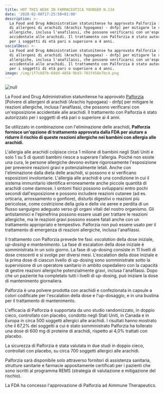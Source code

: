 ```yaml
---
title: HOT THIS WEEK IN FARMACEUTICA YOUNGER N.134
date: '2020-02-08T17:25:58+01:00'
description: >-
  La Food and Drug Administration statunitense ha approvato Palforzia [Polvere
  di allergeni di arachidi (Arachis hypogaea) - dnfp] per mitigare le reazioni
  allergiche, inclusa l'anafilassi, che possono verificarsi con un'esposizione
  accidentale alle arachidi. Il trattamento con Palforzia è stato autorizzato
  per i soggetti di età pari o superiore a 4 anni. 
socialDesc: >-
  La Food and Drug Administration statunitense ha approvato Palforzia [Polvere
  di allergeni di arachidi (Arachis hypogaea) - dnfp] per mitigare le reazioni
  allergiche, inclusa l'anafilassi, che possono verificarsi con un'esposizione
  accidentale alle arachidi. Il trattamento con Palforzia è stato autorizzato
  per i soggetti di età pari o superiore a 4 anni. 
image: /img/1f7cb87b-68dd-4858-9bd3-701f458e7bc4.png
---
```

![null](/img/1f7cb87b-68dd-4858-9bd3-701f458e7bc4.png)

La Food and Drug Administration statunitense ha approvato [Palforzia](https://www.fda.gov/news-events/press-announcements/fda-approves-first-drug-treatment-peanut-allergy-children) \[Polvere di allergeni di arachidi (Arachis hypogaea) - dnfp] per mitigare le reazioni allergiche, inclusa l'anafilassi, che possono verificarsi con un'esposizione accidentale alle arachidi. Il trattamento con Palforzia è stato autorizzato per i soggetti di età pari o superiore ai 4 anni. 

Se utilizzato in combinazione con l'eliminazione delle arachidi, **Palforzia fornisce un'opzione di trattamento approvata dalla FDA per aiutare a ridurre il rischio di queste reazioni allergiche nei bambini con allergia alle arachidi.**

L'allergia alle arachidi colpisce circa 1 milione di bambini negli Stati Uniti e solo 1 su 5 di questi bambini riesce a superare l'allergia. Poiché non esiste una cura, le persone allergiche devono evitare rigorosamente l'esposizione per prevenire reazioni gravi e potenzialmente letali. Anche con l'eliminazione dalla dieta delle arachidi, si possono e si verificano esposizioni involontarie. L'allergia alle arachidi è una condizione in cui il sistema immunitario identifica erroneamente anche piccole quantità di arachidi come dannose. I sintomi fisici possono svilupparsi entro pochi secondi dall'esposizione e possono includere reazioni cutanee (ad es. orticaria, arrossamento o gonfiore), disturbi digestivi o reazioni più pericolose, come costrizione della gola e delle vie aeree e perdita di un flusso sanguigno adeguato verso gli organi vitali del nostro organismo. Gli antistaminici e l'epinefrina possono essere usati per trattare le reazioni allergiche, ma le reazioni gravi possono essere fatali anche con un trattamento appropriato e tempestivo. Palforzia non può essere usato per il trattamento di emergenza di reazioni allergiche, inclusa l'anafilassi. 

Il trattamento con Palforzia prevede tre fasi: _escalation_ della dose iniziale, _up-dosing_ e _mantenimento_. La fase di escalation della dose iniziale è somministrata in un solo giorno. La fase di up-dosing consiste in 11 livelli di dose crescenti e si svolge per diversi mesi. L'escalation della dose iniziale e la prima dose di ciascun livello di up-dosing sono somministrate sotto la supervisione di un operatore sanitario in ambito ospedaliero con la capacità di gestire reazioni allergiche potenzialmente gravi, inclusa l'anafilassi. Dopo che un paziente ha completato tutti i livelli di up-dosing, può iniziare la dose di mantenimento giornaliera. 

Palforzia è una polvere prodotta con arachidi e confezionata in capsule a colori codificate per l'escalation della dose e l'up-dosaggio, e in una bustina per il trattamento di mantenimento. 

L'efficacia di Palforzia è supportata da uno studio randomizzato, in doppio cieco, controllato con placebo, condotto negli Stati Uniti, in Canada e in Europa in circa 500 soggetti allergici alle arachidi. I risultati hanno mostrato che il 67,2% dei soggetti a cui è stato somministrato Palforzia ha tollerato una dose di 600 mg di proteine ​​di arachidi, rispetto al 4,0% trattati con placebo. 

La sicurezza di Palforzia è stata valutata in due studi in doppio cieco, controllati con placebo, su circa 700 soggetti allergici alle arachidi. 

Palforzia sarà disponibile solo attraverso fornitori di assistenza sanitaria, strutture sanitarie e farmacie appositamente certificati per i pazienti che sono iscritti al programma REMS (strategia di valutazione e mitigazione del rischio). 

La FDA ha concesso l'approvazione di Palforzia ad Aimmune Therapeutics.
